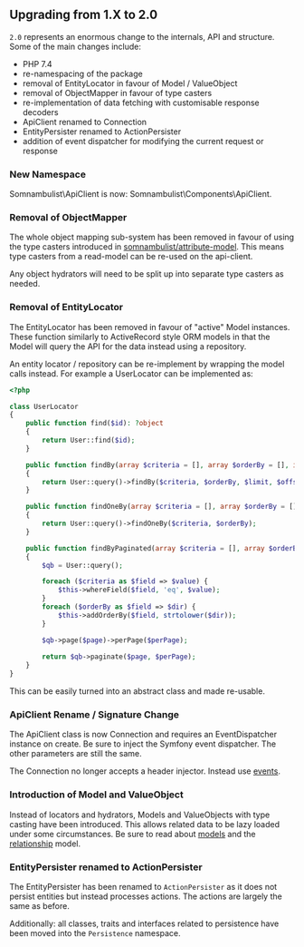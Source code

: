 
## Upgrading from 1.X to 2.0

`2.0` represents an enormous change to the internals, API and structure. Some of the main
changes include:

 * PHP 7.4
 * re-namespacing of the package
 * removal of EntityLocator in favour of Model / ValueObject
 * removal of ObjectMapper in favour of type casters
 * re-implementation of data fetching with customisable response decoders
 * ApiClient renamed to Connection
 * EntityPersister renamed to ActionPersister
 * addition of event dispatcher for modifying the current request or response

### New Namespace

Somnambulist\ApiClient is now: Somnambulist\Components\ApiClient.

### Removal of ObjectMapper

The whole object mapping sub-system has been removed in favour of using the type casters
introduced in [somnambulist/attribute-model](https://github.com/somnambulist-tech/attribute-model).
This means type casters from a read-model can be re-used on the api-client.

Any object hydrators will need to be split up into separate type casters as needed.

### Removal of EntityLocator

The EntityLocator has been removed in favour of "active" Model instances. These function
similarly to ActiveRecord style ORM models in that the Model will query the API for the
data instead using a repository.

An entity locator / repository can be re-implement by wrapping the model calls instead.
For example a UserLocator can be implemented as:

```php
<?php

class UserLocator
{
    public function find($id): ?object
    {
        return User::find($id);
    }

    public function findBy(array $criteria = [], array $orderBy = [], int $limit = 30, int $offset = 0): ?object
    {
        return User::query()->findBy($criteria, $orderBy, $limit, $offset);
    }

    public function findOneBy(array $criteria = [], array $orderBy = []): ?object
    {
        return User::query()->findOneBy($criteria, $orderBy);
    }

    public function findByPaginated(array $criteria = [], array $orderBy = [], int $page = 1, int $perPage = 30): Pagerfanta
    {
        $qb = User::query();

        foreach ($criteria as $field => $value) {
            $this->whereField($field, 'eq', $value);
        }
        foreach ($orderBy as $field => $dir) {
            $this->addOrderBy($field, strtolower($dir));
        }

        $qb->page($page)->perPage($perPage);
    
        return $qb->paginate($page, $perPage);
    }
}
```

This can be easily turned into an abstract class and made re-usable.

### ApiClient Rename / Signature Change

The ApiClient class is now Connection and requires an EventDispatcher instance on create. Be
sure to inject the Symfony event dispatcher. The other parameters are still the same.

The Connection no longer accepts a header injector. Instead use [events](connections.md).

### Introduction of Model and ValueObject

Instead of locators and hydrators, Models and ValueObjects with type casting have been
introduced. This allows related data to be lazy loaded under some circumstances.
Be sure to read about [models](models.md) and the [relationship](model_relationships.md) model.

### EntityPersister renamed to ActionPersister

The EntityPersister has been renamed to `ActionPersister` as it does not persist entities
but instead processes actions. The actions are largely the same as before.

Additionally: all classes, traits and interfaces related to persistence have been moved
into the `Persistence` namespace.
